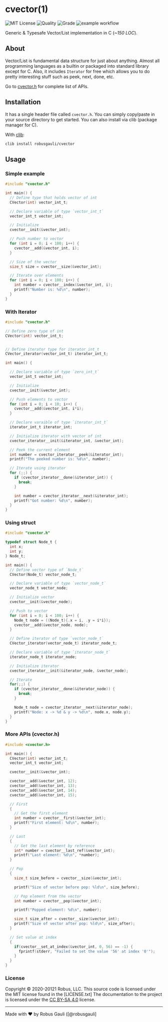 # cvector(1)

![MIT License][license-shield] ![Quality](https://www.code-inspector.com/project/27388/score/svg) ![Grade](https://www.code-inspector.com/project/27388/status/svg) ![example workflow](https://github.com/robusgauli/cvector/actions/workflows/test.yml/badge.svg)

[license-shield]: https://img.shields.io/github/license/othneildrew/Best-README-Template.svg?style=flat-square

Generic & Typesafe Vector/List implementation in C (*~150 LOC*).

## About

Vector/List is fundamental data structure for just about anything. Almost all programming languages as a builtin or packaged into standard library except for C. Also, it includes `Iterator` for free which allows you to do pretty interesting stuff such as peek, next, done, etc.

Go to [cvector.h](https://github.com/RobusGauli/cvector/blob/master/src/cvector.h) for complete list of APIs.

## Installation

  It has a single header file called `cvector.h`. You can simply copy/paste in your source directory to get started. You can also install via clib (package manager for C).

  With [clib](https://github.com/clibs/clib):
  ```sh
  clib install robusgauli/cvector
  ```

## Usage

### Simple example
```c
#include "cvector.h"

int main() {
  // Define type that holds vector of int
  CVector(int) vector_int_t;

  // Declare variable of type `vector_int_t`
  vector_int_t vector_int;

  // Initialize
  cvector__init(&vector_int);

  // Push number to vector
  for (int i = 0; i < 100; i++) {
    cvector__add(&vector_int, i);
  }

  // Size of the vector
  size_t size = cvector__size(&vector_int);

  // Iterate over elements
  for (int i = 0; i < 100; i++) {
    int number = cvector__index(&vector_int, i);
    printf("Number is: %d\n", number);
  }
}
```


### With Iterator

```c
#include "cvector.h"

// Define zero type of int
CVector(int) vector_int_t;


// Define iterator type for iterator_int_t
CVector_iterator(vector_int_t) iterator_int_t;

int main() {

  // Declare variable of type `zero_int_t`
  vector_int_t vector_int;

  // Initialize
  cvector__init(&vector_int);

  // Push elements to vector
  for (int i = 0; i < 10; i++) {
    cvector__add(&vector_int, i*i);
  }

  // Declare varaible of type `iterator_int_t`
  iterator_int_t iterator_int;

  // Initialize iterator with vector of int
  cvector_iterator__init(&iterator_int, &vector_int);

  // Peek the current element
  int number = cvector_iterator__peek(&iterator_int);
  printf("The peeked number is: %d\n", number);

  // Iterate using iterator
  for (;;) {
    if (cvector_iterator__done(&iterator_int)) {
      break;
    }

    int number = cvector_iterator__next(&iterator_int);
    printf("Got number: %d\n", number);
  }
}
```

### Using struct
```c
#include "cvector.h"

typedef struct Node_t {
  int x;
  int y;
} Node_t;

int main() {
  // Define vector type of `Node_t`
  CVector(Node_t) vector_node_t;

  // Declare variable of type `vector_node_t`
  vector_node_t vector_node;

  // Initialize vector
  cvector__init(&vector_node);

  // Push to vector
  for (int i = 0; i < 100; i++) {
    Node_t node = ((Node_t){.x = i, .y = i*i});
    cvector__add(&vector_node, node);
  }

  // Define iterator of type `vector_node_t`
  CVector_iterator(vector_node_t) iterator_node_t;

  // Declare variable of type `iterator_node_t`
  iterator_node_t iterator_node;

  // Initialize iterator
  cvector_iterator__init(&iterator_node, &vector_node);

  // Iterate
  for(;;) {
    if (cvector_iterator__done(&iterator_node)) {
      break;
    }

    Node_t node = cvector_iterator__next(&iterator_node);
    printf("Node: x -> %d & y -> %d\n", node.x, node.y);
  }
}
```

### More APIs (cvector.h)

```c
#include <cvector.h>

int main() {
  CVector(int) vector_int_t;
  vector_int_t vector_int;

  cvector__init(&vector_int);

  cvector__add(&vector_int, 12);
  cvector__add(&vector_int, 13);
  cvector__add(&vector_int, 14);
  cvector__add(&vector_int, 15);

  // First
  {
    // Get the first element
    int number = cvector__first(&vector_int);
    printf("First element: %d\n", number);
  }

  // Last
  {
    // Get the last element by reference
    int* number = cvector__last_ref(&vector_int);
    printf("Last element: %d\n", *number);
  }

  // Pop
  {
    size_t size_before = cvector__size(&vector_int);

    printf("Size of vector before pop: %ld\n", size_before);

    // Pop element from the vector
    int number = cvector__pop(&vector_int);

    printf("Popped element: %d\n", number);

    size_t size_after = cvector__size(&vector_int);
    printf("Size of vector after pop: %ld\n", size_after);
  }

  // Set value at index
  {
    if(cvector__set_at_index(&vector_int, 0, 56) == -1) {
      fprintf(stderr, "Failed to set the value '56' at index '0'");
    }
  }
}
```

### License

Copyright © 2020-20121 Robus, LLC. This source code is licensed under the MIT license found in
the [LICENSE.txt]
The documentation to the project is licensed under the [CC BY-SA 4.0](http://creativecommons.org/licenses/by-sa/4.0/)
license.


---
Made with ♥ by Robus Gauli ([@robusgauli]
